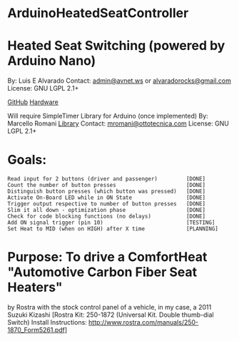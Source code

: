 # ArduinoHeatedSeatController
# Heated Seat Switching (powered by Arduino Nano)
  By: Luis E Alvarado
  Contact: admin@avnet.ws or alvaradorocks@gmail.com
  License: GNU LGPL 2.1+
  
  [GitHub](https://github.com/avluis/ArduinoHeatedSeatController)
  [Hardware](https://github.com/avluis/ArduinoHeatedSeatController-Hardware)
  
  Will require SimpleTimer Library for Arduino (once implemented)
  By: Marcello Romani
  [Library](http://playground.arduino.cc/Code/SimpleTimer)
  Contact: mromani@ottotecnica.com
  License: GNU LGPL 2.1+
  
# Goals:
	Read input for 2 buttons (driver and passenger)			[DONE]
	Count the number of button presses						[DONE]
	Distinguish button presses (which button was pressed)	[DONE]
	Activate On-Board LED while in ON State					[DONE]
	Trigger output respective to number of button presses	[DONE]
	Slim it all down - optimization phase					[DONE]
	Check for code blocking functions (no delays)			[DONE]
	Add ON signal trigger (pin 10)							[TESTING]
	Set Heat to MID (when on HIGH) after X time				[PLANNING]

# Purpose: To drive a ComfortHeat "Automotive Carbon Fiber Seat Heaters"
  by Rostra with the stock control panel of a vehicle, in my case, a 2011 Suzuki Kizashi
  [Rostra Kit: 250-1872 (Universal Kit. Double thumb-dial Switch)
  Install Instructions: http://www.rostra.com/manuals/250-1870_Form5261.pdf]